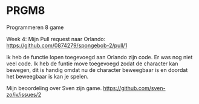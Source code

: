# PRGM8
Programmeren 8 game


Week 4: Mijn Pull request naar Orlando:
https://github.com/0874279/spongebob-2/pull/1

Ik heb de functie lopen toegevoegd aan Orlando zijn code.
Er was nog niet veel code.
Ik heb de funtie move toegevoegd zodat de character kan bewegen, dit is handig omdat nu de character beweegbaar is en doordat het beweegbaar is kan je spelen.

Mijn beoordeling over Sven zijn game.
https://github.com/sven-zo/iv/issues/2
